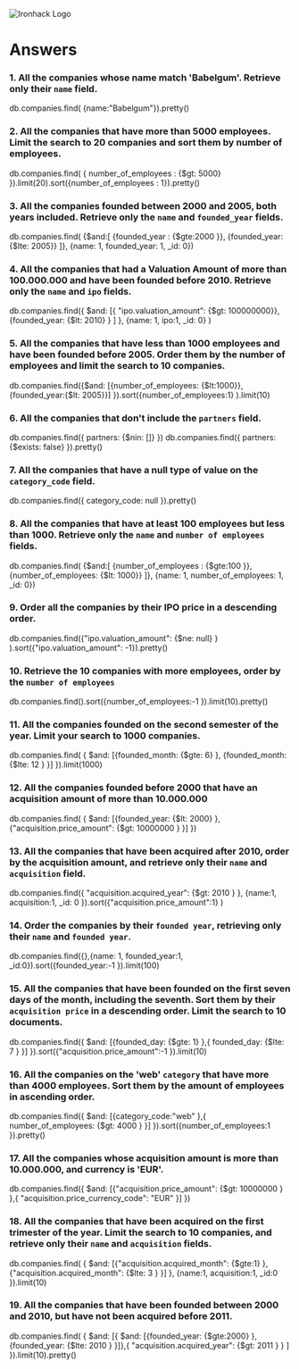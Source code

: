 ![Ironhack Logo](https://i.imgur.com/1QgrNNw.png)

# Answers

### 1. All the companies whose name match 'Babelgum'. Retrieve only their `name` field.

db.companies.find( {name:"Babelgum"}).pretty()

### 2. All the companies that have more than 5000 employees. Limit the search to 20 companies and sort them by **number of employees**.

db.companies.find( { number_of_employees : {$gt: 5000} }).limit(20).sort({number_of_employees : 1}).pretty()

### 3. All the companies founded between 2000 and 2005, both years included. Retrieve only the `name` and `founded_year` fields.

db.companies.find( {$and:[ {founded_year : {$gte:2000 }}, {founded_year: {$lte: 2005}} ]}, {name: 1, founded_year: 1, _id: 0})

### 4. All the companies that had a Valuation Amount of more than 100.000.000 and have been founded before 2010. Retrieve only the `name` and `ipo` fields.

db.companies.find({  $and: [{ "ipo.valuation_amount": {$gt: 100000000}}, {founded_year: {$lt: 2010} } ] }, {name: 1, ipo:1, _id: 0} )

### 5. All the companies that have less than 1000 employees and have been founded before 2005. Order them by the number of employees and limit the search to 10 companies.

db.companies.find({$and: [{number_of_employees: {$lt:1000}}, {founded_year:{$lt: 2005}}] }).sort({number_of_employees:1} ).limit(10)

### 6. All the companies that don't include the `partners` field.

db.companies.find({ partners: {$nin: []} })
db.companies.find({ partners: {$exists: false} }).pretty()

### 7. All the companies that have a null type of value on the `category_code` field.

db.companies.find({ category_code: null  }).pretty()

### 8. All the companies that have at least 100 employees but less than 1000. Retrieve only the `name` and `number of employees` fields.

db.companies.find( {$and:[ {number_of_employees : {$gte:100 }}, {number_of_employees: {$lt: 1000}} ]}, {name: 1, number_of_employees: 1, _id: 0})

### 9. Order all the companies by their IPO price in a descending order.

db.companies.find({"ipo.valuation_amount": {$ne: null} } ).sort({"ipo.valuation_amount": -1}).pretty()

### 10. Retrieve the 10 companies with more employees, order by the `number of employees`

db.companies.find().sort({number_of_employees:-1 }).limit(10).pretty()

### 11. All the companies founded on the second semester of the year. Limit your search to 1000 companies.

 db.companies.find( { $and: [{founded_month: {$gte: 6}   }, {founded_month: {$lte: 12 }    }]   }).limit(1000)

<!-- ### 12. All the companies that have been 'deadpooled' after the third year. -->

<!-- Your Code Goes Here -->

### 12. All the companies founded before 2000 that have an acquisition amount of more than 10.000.000

db.companies.find( { $and: [{founded_year: {$lt: 2000}   }, {"acquisition.price_amount": {$gt: 10000000 }    }]   })

### 13. All the companies that have been acquired after 2010, order by the acquisition amount, and retrieve only their `name` and `acquisition` field.

db.companies.find({ "acquisition.acquired_year": {$gt: 2010 }   }, {name:1, acquisition:1, _id: 0  }).sort({"acquisition.price_amount":1} )

### 14. Order the companies by their `founded year`, retrieving only their `name` and `founded year`.

db.companies.find({},{name: 1, founded_year:1, _id:0}).sort({founded_year:-1 }).limit(100)

### 15. All the companies that have been founded on the first seven days of the month, including the seventh. Sort them by their `acquisition price` in a descending order. Limit the search to 10 documents.

db.companies.find({ $and: [{founded_day: {$gte: 1}  },{ founded_day: {$lte: 7 }  }]  }).sort({"acquisition.price_amount":-1 }).limit(10)

### 16. All the companies on the 'web' `category` that have more than 4000 employees. Sort them by the amount of employees in ascending order.

db.companies.find({ $and: [{category_code:"web"  },{ number_of_employees: {$gt: 4000 }  }]  }).sort({number_of_employees:1 }).pretty()

### 17. All the companies whose acquisition amount is more than 10.000.000, and currency is 'EUR'.

db.companies.find({ $and: [{"acquisition.price_amount": {$gt: 10000000 } },{ "acquisition.price_currency_code": "EUR"  }]  })

### 18. All the companies that have been acquired on the first trimester of the year. Limit the search to 10 companies, and retrieve only their `name` and `acquisition` fields.

db.companies.find( { $and: [{"acquisition.acquired_month": {$gte:1}   }, {"acquisition.acquired_month": {$lte: 3 }    }]   }, {name:1, acquisition:1, _id:0 }).limit(10)

### 19. All the companies that have been founded between 2000 and 2010, but have not been acquired before 2011.

db.companies.find( { $and: [{ $and: [{founded_year: {$gte:2000}   }, {founded_year: {$lte: 2010 }    }]},{  "acquisition.acquired_year": {$gt: 2011 }  } ] }).limit(10).pretty()

